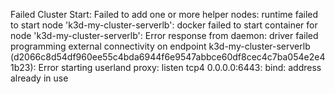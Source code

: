  Failed Cluster Start: Failed to add one or more helper nodes: runtime failed to start node 'k3d-my-cluster-serverlb': docker failed to start container for node 'k3d-my-cluster-serverlb': Error response from daemon: driver failed programming external connectivity on endpoint k3d-my-cluster-serverlb (d2066c8d54df960ee55c4bda6944f6e9547abbce60df8cec4c7ba054e2e41b23): Error starting userland proxy: listen tcp4 0.0.0.0:6443: bind: address already in use 
